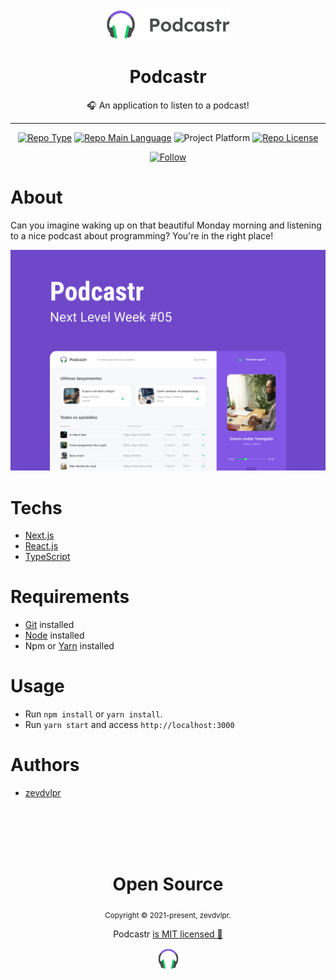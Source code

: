 <div align="center">
    <img src="/public/logo.svg" width="200" />    
    <h1>Podcastr</h1>  
    <p>🎧 An application to listen to a podcast! </p>    
    <hr />    
    <p>
        <a href="https://rocketseat.com/"><img src="https://img.shields.io/badge/type-nlw-purple" alt="Repo Type" /></a>
        <a href="https://www.typescriptlang.org/"><img src="https://img.shields.io/badge/language-typescript-blue" alt="Repo Main Language" /></a>
        <img src="https://img.shields.io/badge/platform-web-blueviolet" alt="Project Platform" />                
        <a href="https://github.com/zevdvlpr/podcastr/tree/dev/LICENSE"><img src="https://img.shields.io/github/license/zevdvlpr/podcastr?color=red&label=license" alt="Repo License" /></a>
    </p>     
    <p><a href="https://www.linkedin.com/in/zevdvlpr" target="_blank"><img src="https://img.shields.io/twitter/url?label=Connect%20%40zevdvlpr&logo=linkedin&url=https%3A%2F%2Fwww.twitter.com%2zevdvlpr%2F" alt="Follow" /></a><p>
</div>

# About

Can you imagine waking up on that beautiful Monday morning and listening to a nice podcast about programming? You're in the right place!

<img src="/.github/cover.png" width="700" /> 

# Techs

 - [Next.js](https://nextjs.org/)  
 - [React.js](https://reactjs.org/)
 - [TypeScript](https://www.typescriptlang.org/)

# Requirements

- [Git](https://git-scm.com/) installed
- [Node](https://node.js.org/) installed
- Npm or [Yarn](https://yarnpkg.com/) installed

# Usage

- Run `npm install` or `yarn install`.
- Run `yarn start` and access `http://localhost:3000`

# Authors

- [zevdvlpr](https://github.com/zevdvlpr)

<br>
<br>
<br>
<br>

<div align="center">
  <h1>Open Source</h1>
  <sub>Copyright © 2021-present, zevdvlpr.</sub>
  <p>Podcastr <a href="https://github.com/zevdvlpr/podcastr/tree/dev/LICENSE">is MIT licensed 💖</a></p>
  <img src="/public/favicon.png" width="35" />
</div>
